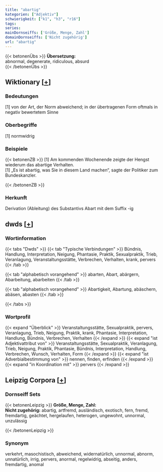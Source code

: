 ```yaml
---
title: "abartig"
kategorien: ["Adjektiv"]
schwierigkeit: ["k1", "h3", "r16"]
tags:
series:
mainDornseiffs: ['Größe, Menge, Zahl']
domainDornseiffs: ['Nicht zugehörig']
url: "abartig"
---
```


{{< betonenÜbs >}}
**Übersetzung:**  
abnormal, degenerate, ridiculous, absurd  
{{< /betonenÜbs >}}

## Wiktionary [[+](https://de.wiktionary.org/wiki/abartig)]

### Bedeutungen
[1] von der Art, der Norm abweichend; in der übertragenen Form oftmals in negativ bewertetem Sinne  

### Oberbegriffe
[1] normwidrig  

### Beispiele
{{< betonenZB >}}
[1] Am kommenden Wochenende zeigte der Hengst wiederum das abartige Verhalten.  
[1] „Es ist abartig, was Sie in diesem Land machen“, sagte der Politiker zum Bundeskanzler.  

{{< /betonenZB >}}
### Herkunft
Derivation (Ableitung) des Substantivs Abart mit dem Suffix -ig  



## dwds [[+](https://www.dwds.de/wb/abartig)]

### Wortinformation
{{< tabs "Dwds" >}}
{{< tab "Typische Verbindungen" >}}
Bündnis, Handlung, Interpretation, Neigung, Phantasie, Praktik, Sexualpraktik, Trieb, Veranlagung, Veranstaltungsstätte, Verbrechen, Verhalten, krank, pervers
{{< /tab >}}

{{< tab "alphabetisch vorangehend" >}}
abarten, Abart, abärgern, Abarbeitung, abarbeiten
{{< /tab >}}

{{< tab "alphabetisch vorangehend" >}}
Abartigkeit, Abartung, abäschern, abäsen, abasten
{{< /tab >}}

{{< /tabs >}}

### Wortprofil
{{< expand "Überblick" >}} Veranstaltungsstätte, Sexualpraktik, pervers, Veranlagung, Trieb, Neigung, Praktik, krank, Phantasie, Interpretation, Handlung, Bündnis, Verbrechen, Verhalten {{< /expand >}}
{{< expand "ist Adjektivattribut von" >}} Veranstaltungsstätte, Sexualpraktik, Veranlagung, Trieb, Neigung, Praktik, Phantasie, Bündnis, Interpretation, Handlung, Verbrechen, Wunsch, Verhalten, Form {{< /expand >}}
{{< expand "ist Adverbialbestimmung von" >}} nennen, finden, erfinden {{< /expand >}}
{{< expand "in Koordination mit" >}} pervers {{< /expand >}}

## Leipzig Corpora [[+](https://corpora.uni-leipzig.de/en/res?word=abartig&corpusId=deu_newscrawl-public_2018)]

### Dornseiff Sets
{{< betonenLeipzig >}}
**Größe, Menge, Zahl:**  
**Nicht zugehörig:** abartig, artfremd, ausländisch, exotisch, fern, fremd, fremdartig, geächtet, hergelaufen, heterogen, ungewohnt, unnormal, unzulässig  

{{< /betonenLeipzig >}}

### Synonym
verkehrt, masochistisch, abweichend, widernatürlich, unnormal, abnorm, unnatürlich, irrig, pervers, anormal, regelwidrig, abseitig, anders, fremdartig, anomal

